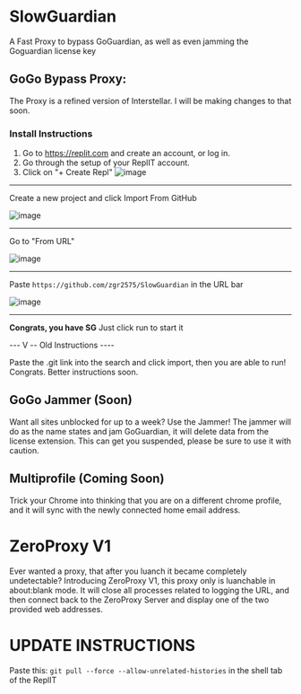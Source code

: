 # SlowGuardian

A Fast Proxy to bypass GoGuardian, as well as even jamming the Goguardian license key

## GoGo Bypass Proxy:

The Proxy is a refined version of Interstellar. I will be making changes to that soon.

### Install Instructions

1. Go to https://replit.com and create an account, or log in.
2. Go through the setup of your ReplIT account.
3. Click on "+ Create Repl"
![image](https://github.com/zgr2575/SlowGuardian/assets/62474113/ffd95865-459b-4345-a780-e5f1c09487f7)
---
Create a new project and click Import From GitHub

![image](https://github.com/zgr2575/SlowGuardian/assets/62474113/455665a3-b740-4004-9289-7416affd2be2)

---
Go to "From URL"

![image](https://github.com/zgr2575/SlowGuardian/assets/62474113/c6a08494-f29c-4a9b-9292-bcefd5e1ad7d)

---
Paste ```https://github.com/zgr2575/SlowGuardian``` in the URL bar

![image](https://github.com/zgr2575/SlowGuardian/assets/62474113/02babe04-9166-4c4c-b2c0-63c2bc7c5a23)

---
**Congrats, you have SG**
Just click run to start it

--- V -- Old Instructions ----

Paste the .git link into the search and click import, then you are able to run!
Congrats.
Better instructions soon.

## GoGo Jammer (Soon)

Want all sites unblocked for up to a week? Use the Jammer! The jammer will do as the name states and jam GoGuardian, it will delete data from the license extension. This can get you suspended, please be sure to use it with caution.

## Multiprofile (Coming Soon)

Trick your Chrome into thinking that you are on a different chrome profile, and it will sync with the newly connected home email address.

# ZeroProxy V1

Ever wanted a proxy, that after you luanch it became completely undetectable? Introducing ZeroProxy V1, this proxy only is luanchable in about:blank mode. It will close all processes related to logging the URL, and then connect back to the ZeroProxy Server and display one of the two provided web addresses.

# UPDATE INSTRUCTIONS

Paste this: `git pull --force --allow-unrelated-histories`
in the shell tab of the ReplIT
